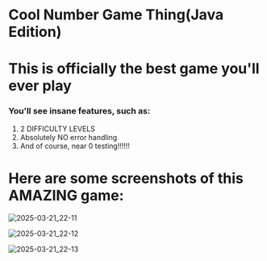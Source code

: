 # Cool Number Game Thing(Java Edition)

<h1>This is officially the best game you'll ever play</h1>
<h3>You'll see insane features, such as:</h3>
<ol>
  <li>2 DIFFICULTY LEVELS</li>
  <li>Absolutely NO error handling</li>
  <li>And of course, near 0 testing!!!!!!</li>
</ol>
<h1>Here are some screenshots of this AMAZING game:</h1>

![2025-03-21_22-11](https://github.com/user-attachments/assets/b35058da-95cf-400d-89cf-07322ee53235)

![2025-03-21_22-12](https://github.com/user-attachments/assets/d124d5a0-4679-4a60-b49f-dff03103b9dd)

![2025-03-21_22-13](https://github.com/user-attachments/assets/3fe3b3c2-3ac4-4396-a9c4-64eeecef4087)
